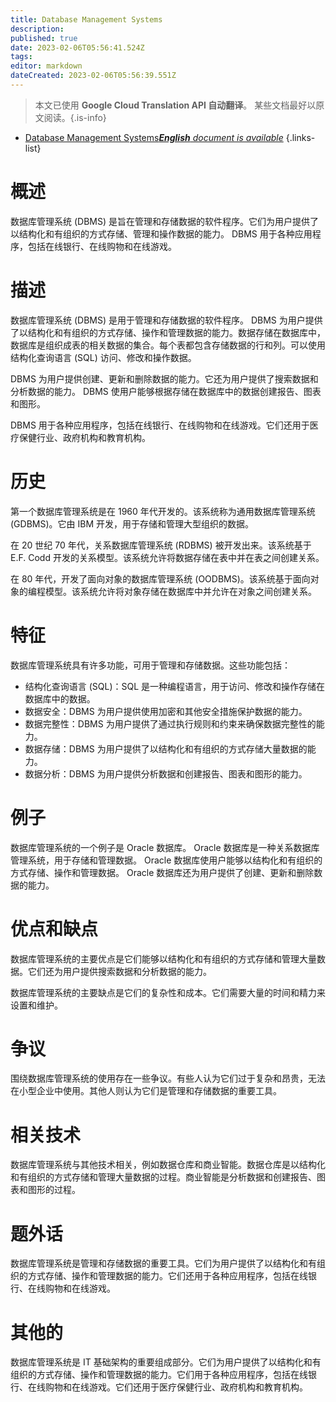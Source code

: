 ```yaml
---
title: Database Management Systems
description: 
published: true
date: 2023-02-06T05:56:41.524Z
tags: 
editor: markdown
dateCreated: 2023-02-06T05:56:39.551Z
---
```


> 本文已使用 **Google Cloud Translation API 自动翻译**。
某些文档最好以原文阅读。{.is-info}



- [Database Management Systems***English** document is available*](/en/Knowledge-base/Dictionary/database-management-systems)
{.links-list}


# 概述
数据库管理系统 (DBMS) 是旨在管理和存储数据的软件程序。它们为用户提供了以结构化和有组织的方式存储、管理和操作数据的能力。 DBMS 用于各种应用程序，包括在线银行、在线购物和在线游戏。

# 描述
数据库管理系统 (DBMS) 是用于管理和存储数据的软件程序。 DBMS 为用户提供了以结构化和有组织的方式存储、操作和管理数据的能力。数据存储在数据库中，数据库是组织成表的相关数据的集合。每个表都包含存储数据的行和列。可以使用结构化查询语言 (SQL) 访问、修改和操作数据。

DBMS 为用户提供创建、更新和删除数据的能力。它还为用户提供了搜索数据和分析数据的能力。 DBMS 使用户能够根据存储在数据库中的数据创建报告、图表和图形。

DBMS 用于各种应用程序，包括在线银行、在线购物和在线游戏。它们还用于医疗保健行业、政府机构和教育机构。

# 历史
第一个数据库管理系统是在 1960 年代开发的。该系统称为通用数据库管理系统 (GDBMS)。它由 IBM 开发，用于存储和管理大型组织的数据。

在 20 世纪 70 年代，关系数据库管理系统 (RDBMS) 被开发出来。该系统基于 E.F. Codd 开发的关系模型。该系统允许将数据存储在表中并在表之间创建关系。

在 80 年代，开发了面向对象的数据库管理系统 (OODBMS)。该系统基于面向对象的编程模型。该系统允许将对象存储在数据库中并允许在对象之间创建关系。

# 特征
数据库管理系统具有许多功能，可用于管理和存储数据。这些功能包括：

- 结构化查询语言 (SQL)：SQL 是一种编程语言，用于访问、修改和操作存储在数据库中的数据。
- 数据安全：DBMS 为用户提供使用加密和其他安全措施保护数据的能力。
- 数据完整性：DBMS 为用户提供了通过执行规则和约束来确保数据完整性的能力。
- 数据存储：DBMS 为用户提供了以结构化和有组织的方式存储大量数据的能力。
- 数据分析：DBMS 为用户提供分析数据和创建报告、图表和图形的能力。

# 例子
数据库管理系统的一个例子是 Oracle 数据库。 Oracle 数据库是一种关系数据库管理系统，用于存储和管理数据。 Oracle 数据库使用户能够以结构化和有组织的方式存储、操作和管理数据。 Oracle 数据库还为用户提供了创建、更新和删除数据的能力。

# 优点和缺点
数据库管理系统的主要优点是它们能够以结构化和有组织的方式存储和管理大量数据。它们还为用户提供搜索数据和分析数据的能力。

数据库管理系统的主要缺点是它们的复杂性和成本。它们需要大量的时间和精力来设置和维护。

# 争议
围绕数据库管理系统的使用存在一些争议。有些人认为它们过于复杂和昂贵，无法在小型企业中使用。其他人则认为它们是管理和存储数据的重要工具。

# 相关技术
数据库管理系统与其他技术相关，例如数据仓库和商业智能。数据仓库是以结构化和有组织的方式存储和管理大量数据的过程。商业智能是分析数据和创建报告、图表和图形的过程。

# 题外话
数据库管理系统是管理和存储数据的重要工具。它们为用户提供了以结构化和有组织的方式存储、操作和管理数据的能力。它们还用于各种应用程序，包括在线银行、在线购物和在线游戏。

# 其他的
数据库管理系统是 IT 基础架构的重要组成部分。它们为用户提供了以结构化和有组织的方式存储、操作和管理数据的能力。它们用于各种应用程序，包括在线银行、在线购物和在线游戏。它们还用于医疗保健行业、政府机构和教育机构。
